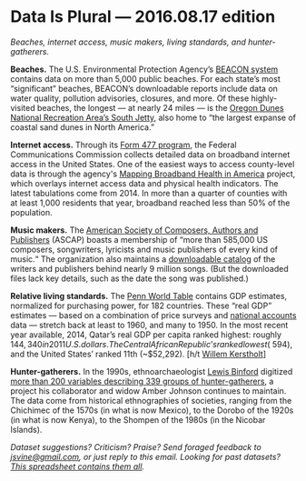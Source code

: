 Data Is Plural — 2016.08.17 edition
===================================

*Beaches, internet access, music makers, living standards, and hunter-gatherers.*


__Beaches.__ The U.S. Environmental Protection Agency’s [BEACON system](https://watersgeo.epa.gov/beacon2/reports.html) contains data on more than 5,000 public beaches. For each state’s most “significant” beaches, BEACON’s downloadable reports include data on water quality, pollution advisories, closures, and more. Of these highly-visited beaches, the longest — at nearly 24 miles — is the [Oregon Dunes National Recreation Area’s South Jetty](http://www.fs.fed.us/visit/destination/oregon-dunes-national-recreation-area-%E2%80%93-south-jetty-area), also home to “the largest expanse of coastal sand dunes in North America.”


__Internet access.__ Through its [Form 477 program](https://www.fcc.gov/general/broadband-deployment-data-fcc-form-477), the Federal Communications Commission collects detailed data on broadband internet access in the United States. One of the easiest ways to access county-level data is through the agency's [Mapping Broadband Health in America](https://www.fcc.gov/health/maps/methodology) project, which overlays internet access data and physical health indicators. The latest tabulations come from 2014. In more than a quarter of counties with at least 1,000 residents that year, broadband reached less than 50% of the population.


__Music makers.__ The [American Society of Composers, Authors and Publishers](http://www.ascap.com/about) (ASCAP) boasts a membership of “more than 585,000 US composers, songwriters, lyricists and music publishers of every kind of music.“ The organization also maintains a [downloadable catalog](https://mobile.ascap.com/aceclient/AceWeb/) of the writers and publishers behind nearly 9 million songs. (But the downloaded files lack key details, such as the date the song was published.)


__Relative living standards.__ The [Penn World Table](http://www.rug.nl/research/ggdc/data/pwt/) contains GDP estimates, normalized for purchasing power, for 182 countries. These “real GDP” estimates — based on a combination of price surveys and [national accounts](https://en.wikipedia.org/wiki/National_accounts) data — stretch back at least to 1960, and many to 1950. In the most recent year available, 2014, Qatar’s real GDP per capita ranked highest: roughly $144,340 in 2011 U.S. dollars. The Central African Republic’s ranked lowest (~$594), and the United States’ ranked 11th (~$52,292). [h/t [Willem Kerstholt](https://www.linkedin.com/in/willemkerstholt)]


__Hunter-gatherers.__ In the 1990s, ethnoarchaeologist [Lewis Binford](https://en.wikipedia.org/wiki/Lewis_Binford) digitized [more than 200 variables describing 339 groups of hunter-gatherers](http://ajohnson.sites.truman.edu/data-and-program/), a project his collaborator and widow Amber Johnson continues to maintain. The data come from historical ethnographies of societies, ranging from the Chichimec of the 1570s (in what is now Mexico), to the Dorobo of the 1920s (in what is now Kenya), to the Shompen of the 1980s (in the Nicobar Islands).


*Dataset suggestions? Criticism? Praise? Send foraged feedback to <jsvine@gmail.com>, or just reply to this email. Looking for past datasets? [This spreadsheet contains them all](https://docs.google.com/spreadsheets/d/1wZhPLMCHKJvwOkP4juclhjFgqIY8fQFMemwKL2c64vk).*